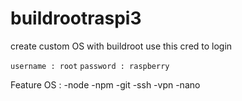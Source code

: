 # buildrootraspi3

create custom OS with buildroot 
use this cred to login

`username : root`
`password : raspberry` 

Feature OS : 
  -node 
  -npm 
  -git
  -ssh 
  -vpn
  -nano 
  
